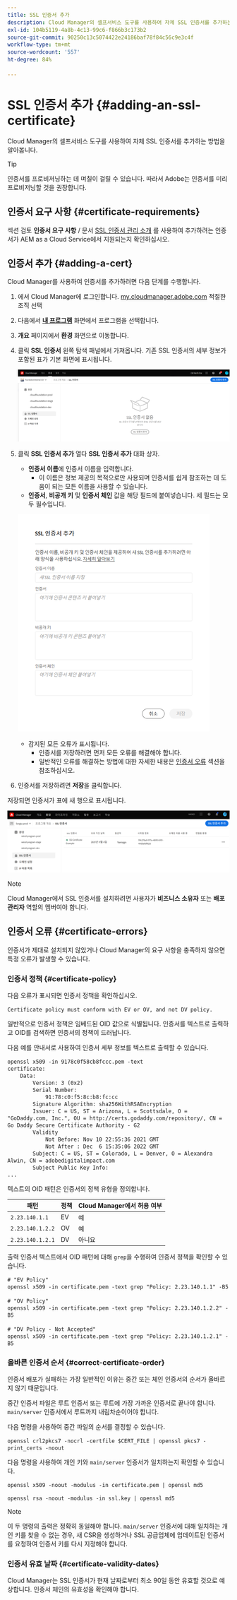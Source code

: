```yaml
---
title: SSL 인증서 추가
description: Cloud Manager의 셀프서비스 도구를 사용하여 자체 SSL 인증서를 추가하는 방법을 알아봅니다.
exl-id: 104b5119-4a8b-4c13-99c6-f866b3c173b2
source-git-commit: 90250c13c5074422e24186baf78f84c56c9e3c4f
workflow-type: tm+mt
source-wordcount: '557'
ht-degree: 84%

---
```


# SSL 인증서 추가 {#adding-an-ssl-certificate}

Cloud Manager의 셀프서비스 도구를 사용하여 자체 SSL 인증서를 추가하는 방법을 알아봅니다.

>[!TIP]
>
>인증서를 프로비저닝하는 데 며칠이 걸릴 수 있습니다. 따라서 Adobe는 인증서를 미리 프로비저닝할 것을 권장합니다.

## 인증서 요구 사항 {#certificate-requirements}

섹션 검토 **인증서 요구 사항** / 문서 [SSL 인증서 관리 소개](/help/implementing/cloud-manager/managing-ssl-certifications/introduction.md#requirements) 를 사용하여 추가하려는 인증서가 AEM as a Cloud Service에서 지원되는지 확인하십시오.

## 인증서 추가 {#adding-a-cert}

Cloud Manager를 사용하여 인증서를 추가하려면 다음 단계를 수행합니다.

1. 에서 Cloud Manager에 로그인합니다. [my.cloudmanager.adobe.com](https://my.cloudmanager.adobe.com/) 적절한 조직 선택

1. 다음에서 **[내 프로그램](/help/implementing/cloud-manager/getting-access-to-aem-in-cloud/editing-programs.md#my-programs)** 화면에서 프로그램을 선택합니다.

1. **개요** 페이지에서 **환경** 화면으로 이동합니다.

1. 클릭 **SSL 인증서** 왼쪽 탐색 패널에서 가져옵니다. 기존 SSL 인증서의 세부 정보가 포함된 표가 기본 화면에 표시됩니다.

   ![SSL 인증서 추가](/help/implementing/cloud-manager/assets/ssl/ssl-cert-1.png)

1. 클릭 **SSL 인증서 추가** 열다 **SSL 인증서 추가** 대화 상자.

   * **인증서 이름**&#x200B;에 인증서 이름을 입력합니다.
      * 이 이름은 정보 제공의 목적으로만 사용되며 인증서를 쉽게 참조하는 데 도움이 되는 모든 이름을 사용할 수 있습니다.
   * **인증서**, **비공개 키** 및 **인증서 체인** 값을 해당 필드에 붙여넣습니다. 세 필드는 모두 필수입니다.

   ![SSL 인증서 추가 대화 상자](/help/implementing/cloud-manager/assets/ssl/ssl-cert-02.png)

   * 감지된 모든 오류가 표시됩니다.
      * 인증서를 저장하려면 먼저 모든 오류를 해결해야 합니다.
      * 일반적인 오류를 해결하는 방법에 대한 자세한 내용은 [인증서 오류](#certificate-errors) 섹션을 참조하십시오.

1. 인증서를 저장하려면 **저장**&#x200B;을 클릭합니다.

저장되면 인증서가 표에 새 행으로 표시됩니다.

![저장된 SSL 인증서](/help/implementing/cloud-manager/assets/ssl/ssl-cert-3.png)

>[!NOTE]
>
>Cloud Manager에서 SSL 인증서를 설치하려면 사용자가 **비즈니스 소유자** 또는 **배포 관리자** 역할의 멤버여야 합니다.

## 인증서 오류 {#certificate-errors}

인증서가 제대로 설치되지 않았거나 Cloud Manager의 요구 사항을 충족하지 않으면 특정 오류가 발생할 수 있습니다.

### 인증서 정책 {#certificate-policy}

다음 오류가 표시되면 인증서 정책을 확인하십시오.

```text
Certificate policy must conform with EV or OV, and not DV policy.
```

일반적으로 인증서 정책은 임베드된 OID 값으로 식별됩니다. 인증서를 텍스트로 출력하고 OID를 검색하면 인증서의 정책이 드러납니다.

다음 예를 안내서로 사용하여 인증서 세부 정보를 텍스트로 출력할 수 있습니다.

```text
openssl x509 -in 9178c0f58cb8fccc.pem -text
certificate:
    Data:
        Version: 3 (0x2)
        Serial Number:
            91:78:c0:f5:8c:b8:fc:cc
        Signature Algorithm: sha256WithRSAEncryption
        Issuer: C = US, ST = Arizona, L = Scottsdale, O = "GoDaddy.com, Inc.", OU = http://certs.godaddy.com/repository/, CN = Go Daddy Secure Certificate Authority - G2
        Validity
            Not Before: Nov 10 22:55:36 2021 GMT
            Not After : Dec  6 15:35:06 2022 GMT
        Subject: C = US, ST = Colorado, L = Denver, O = Alexandra Alwin, CN = adobedigitalimpact.com
        Subject Public Key Info:
...
```

텍스트의 OID 패턴은 인증서의 정책 유형을 정의합니다.

| 패턴 | 정책 | Cloud Manager에서 허용 여부 |
|---|---|---|
| `2.23.140.1.1` | EV | 예 |
| `2.23.140.1.2.2` | OV | 예 |
| `2.23.140.1.2.1` | DV | 아니요 |

출력 인증서 텍스트에서 OID 패턴에 대해 `grep`을 수행하여 인증서 정책을 확인할 수 있습니다.

```shell
# "EV Policy"
openssl x509 -in certificate.pem -text grep "Policy: 2.23.140.1.1" -B5

# "OV Policy"
openssl x509 -in certificate.pem -text grep "Policy: 2.23.140.1.2.2" -B5

# "DV Policy - Not Accepted"
openssl x509 -in certificate.pem -text grep "Policy: 2.23.140.1.2.1" -B5
```

### 올바른 인증서 순서 {#correct-certificate-order}

인증서 배포가 실패하는 가장 일반적인 이유는 중간 또는 체인 인증서의 순서가 올바르지 않기 때문입니다.

중간 인증서 파일은 루트 인증서 또는 루트에 가장 가까운 인증서로 끝나야 합니다. `main/server` 인증서에서 루트까지 내림차순이어야 합니다.

다음 명령을 사용하여 중간 파일의 순서를 결정할 수 있습니다.

```shell
openssl crl2pkcs7 -nocrl -certfile $CERT_FILE | openssl pkcs7 -print_certs -noout
```

다음 명령을 사용하여 개인 키와 `main/server` 인증서가 일치하는지 확인할 수 있습니다.

```shell
openssl x509 -noout -modulus -in certificate.pem | openssl md5
```

```shell
openssl rsa -noout -modulus -in ssl.key | openssl md5
```

>[!NOTE]
>
>이 두 명령의 출력은 정확히 동일해야 합니다. `main/server` 인증서에 대해 일치하는 개인 키를 찾을 수 없는 경우, 새 CSR을 생성하거나 SSL 공급업체에 업데이트된 인증서를 요청하여 인증서 키를 다시 지정해야 합니다.

### 인증서 유효 날짜 {#certificate-validity-dates}

Cloud Manager는 SSL 인증서가 현재 날짜로부터 최소 90일 동안 유효할 것으로 예상합니다. 인증서 체인의 유효성을 확인해야 합니다.

